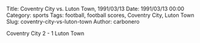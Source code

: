 Title: Coventry City vs. Luton Town, 1991/03/13
Date: 1991/03/13 00:00
Category: sports
Tags: football, football scores, Coventry City, Luton Town
Slug: coventry-city-vs-luton-town
Author: carbonero


Coventry City 2 - 1 Luton Town
